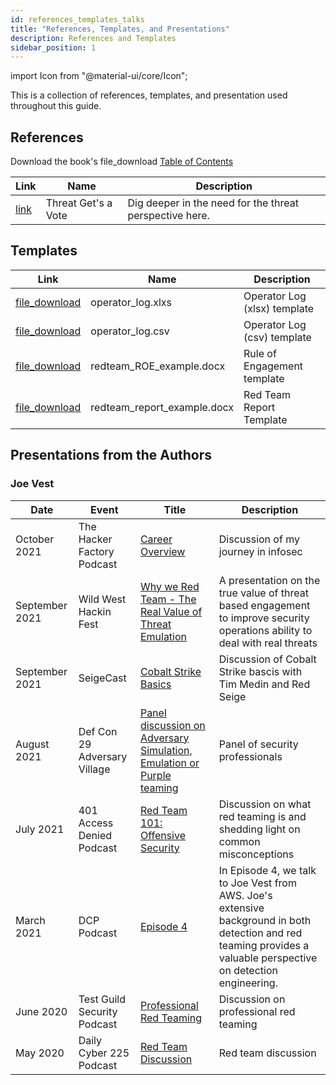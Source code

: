 ```yaml
---
id: references_templates_talks
title: "References, Templates, and Presentations"
description: References and Templates
sidebar_position: 1
---
```


import Icon from "@material-ui/core/Icon";

This is a collection of references, templates, and presentation used throughout this guide.

## References

Download the book's <Icon>file_download</Icon> [Table of Contents](/files/red_team_development_and_operations_toc.pdf)

Link                                                                               | Name | Description
-----------------------------------------------------------------------------------|------|------------
[ <Icon>link</Icon> ](http://threatexpress.com/blogs/2018/threat-gets-a-vote-applying-a-threat-based-approach-to-security-testing/) | Threat Get's a Vote| Dig deeper in the need for the threat perspective here.

## Templates

Link                                                                               | Name | Description
-----------------------------------------------------------------------------------|------|------------
[ <Icon>file_download</Icon> ](/templates/operator_log.xlsx)        | operator_log.xlxs        | Operator Log (xlsx) template
[ <Icon>file_download</Icon> ](/templates/operator_log.csv)         | operator_log.csv         | Operator Log (csv) template
[ <Icon>file_download</Icon> ](/templates/redteam_ROE_example.docx) | redteam_ROE_example.docx | Rule of Engagement template
[ <Icon>file_download</Icon> ](/templates/redteam_report_example.docx) | redteam_report_example.docx | Red Team Report Template

## Presentations from the Authors

### Joe Vest

Date            | Event                              | Title           | Description                         
----------------|-------------------------------|-----------------|-------------------------------------
October 2021    | The Hacker Factory Podcast    | [Career Overview](https://itsprad.io/the-hacker-factory-30) | Discussion of my journey in infosec
September 2021  | Wild West Hackin Fest         | [Why we Red Team - The Real Value of Threat Emulation](https://www.gotostage.com/channel/3caaf3a50f8a4033921bc6b78451a6e2/recording/c118bf5d3a8146aaa8bb4924a84319ee/watch?source=CHANNEL) | A presentation on the true value of threat based engagement to improve security operations ability to deal with real threats
September 2021  | SeigeCast                    | [Cobalt Strike Basics](https://www.youtube.com/watch?v=OtM6iegGYAQhttps://www.youtube.com/watch?v=OtM6iegGYAQ) | Discussion of Cobalt Strike bascis with Tim Medin and Red Seige
August 2021     | Def Con 29 Adversary Village | [Panel discussion on Adversary Simulation, Emulation or Purple teaming](https://youtube.com/c/AdversaryVillage) | Panel of security professionals
July 2021       | 401 Access Denied Podcast    | [Red Team 101: Offensive Security](https://www.youtube.com/watch?v=kfqQRJF-dQQ) | Discussion on what red teaming is and shedding light on common misconceptions
March 2021      | DCP Podcast                  | [Episode 4](https://www.youtube.com/watch?v=-Ro-8ap7QRw&t=555s) | In Episode 4, we talk to Joe Vest from AWS. Joe's extensive background in both detection and red teaming provides a valuable perspective on detection engineering.
June 2020       | Test Guild Security Podcast  | [Professional Red Teaming](https://www.youtube.com/watch?v=4IQKF-uokAc&t=2s) | Discussion on professional red teaming
May 2020        | Daily Cyber 225 Podcast      | [Red Team Discussion](https://www.youtube.com/watch?v=rKUuxGYlVSs) | Red team discussion